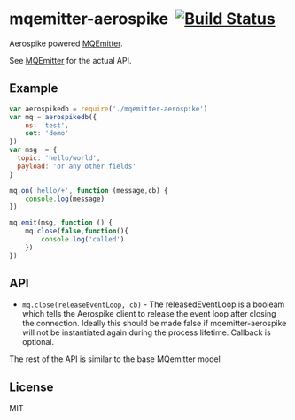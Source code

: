 mqemitter-aerospike&nbsp;&nbsp;[![Build Status](https://travis-ci.org/mcollina/mqemitter-mongodb.png)](https://travis-ci.org/mcollina/mqemitter-mongodb)
=================

Aerospike powered [MQEmitter](http://github.com/mcollina/mqemitter).

See [MQEmitter](http://github.com/mcollina/mqemitter) for the actual
API.

Example
-------

```js
var aerospikedb = require('./mqemitter-aerospike')
var mq = aerospikedb({
    ns: 'test',
    set: 'demo'
})
var msg  = {
  topic: 'hello/world',
  payload: 'or any other fields'
}

mq.on('hello/+', function (message,cb) {
	console.log(message)
})

mq.emit(msg, function () {
	mq.close(false,function(){
		console.log('called')
	})
})


```
API
---------

*  `mq.close(releaseEventLoop, cb)` - The releasedEventLoop is a booleam which tells the Aerospike client to release the event loop after closing the connection. Ideally this should be made false if mqemitter-aerospike will not be instantiated again during the process lifetime.  Callback is optional.

The rest of the API is similar to the base MQemitter model


License
-------

MIT
